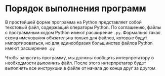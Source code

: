 # Порядок выполнения программ

В простейшей форме программа на Python представляет собой текстовый файл, содержащий операторы Python. По соглашению, файлы с программным кодом Python имеют расширение `.py`. Формально такая схема именования обязательна только для файлов, которые будут импортироваться, но для единообразия большинство файлов Python имеют расширение `.py`

Чтобы запустить программу, мы должны сообщить интерпретатору о необходмости *выполнить* файл. После этого интерпретатор будет выполнять все инструкции в файле от начала до конца друг за другом.
